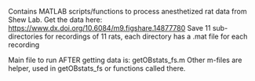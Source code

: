 Contains MATLAB scripts/functions to process anesthetized rat data from Shew Lab. 
Get the data here: https://www.dx.doi.org/10.6084/m9.figshare.14877780 
Save 11 sub-directories for recordings of 11 rats, each directory has a .mat file for each recording

Main file to run AFTER getting data is: getOBstats_fs.m 
Other m-files are helper, used in getOBstats_fs or functions called there.
